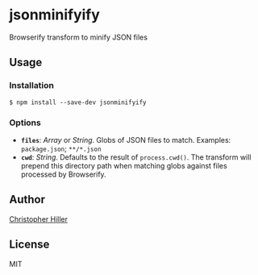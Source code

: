 # jsonminifyify

Browserify transform to minify JSON files

## Usage

### Installation

```shell
$ npm install --save-dev jsonminifyify
```

### Options

- **`files`**: *Array* or *String*.  Globs of JSON files to match.  Examples: `package.json`; `**/*.json`
- **`cwd`**: *String*.  Defaults to the result of `process.cwd()`.  The transform will prepend this directory path when matching globs against files processed by Browserify.
 
## Author

[Christopher Hiller](https://github.com/boneskull)

## License

MIT

